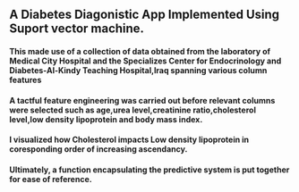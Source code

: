 ## A Diabetes Diagonistic App Implemented Using Suport vector machine.


#### This made use of a collection of data obtained from the laboratory of Medical City Hospital  and the Specializes Center for Endocrinology and Diabetes-Al-Kindy Teaching Hospital,Iraq spanning various column features


#### A tactful feature engineering was carried out before relevant columns were selected such as age,urea level,creatinine ratio,cholesterol level,low density lipoprotein and body mass index.


#### I visualized how Cholesterol impacts Low density lipoprotein in coresponding order of increasing ascendancy.


#### Ultimately, a function encapsulating the predictive system is put together for ease of reference.
